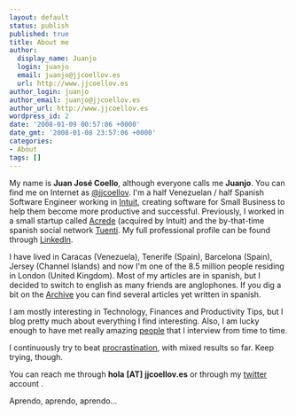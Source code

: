 ```yaml
---
layout: default
status: publish
published: true
title: About me
author:
  display_name: Juanjo
  login: juanjo
  email: juanjo@jjcoellov.es
  url: http://www.jjcoellov.es
author_login: juanjo
author_email: juanjo@jjcoellov.es
author_url: http://www.jjcoellov.es
wordpress_id: 2
date: '2008-01-09 00:57:06 +0000'
date_gmt: '2008-01-08 23:57:06 +0000'
categories:
- About
tags: []
---
```

My name is **Juan José Coello**, although everyone calls me **Juanjo**. You can find me on Internet as [@jjcoellov][twitter]. I'm a half Venezuelan / half Spanish Software Engineer working in [Intuit][intuit], creating software for Small Business to help them become more productive and successful. Previously, I worked in a small startup called [Acrede][acrede] (acquired by Intuit) and the by-that-time spanish social network [Tuenti][tuenti]. My full professional profile can be found through [LinkedIn][linkedin].

I have lived in Caracas (Venezuela), Tenerife (Spain), Barcelona (Spain), Jersey (Channel Islands) and now I'm one of the 8.5 million people residing in London (United Kingdom). Most of my articles are in spanish, but I decided to switch to english as many friends are anglophones. If you dig a bit on the [Archive](/archive) you can find several articles yet written in spanish.

I am mostly interesting in Technology, Finances and Productivity Tips, but I blog pretty much about everything I find interesting. Also, I am lucky enough to have met really amazing [people][toni] that I interview from time to time.

I continuously try to beat [procrastination][wbw], with mixed results so far. Keep trying, though.

You can reach me through **hola** **[AT]** **jjcoellov.es** or through my [twitter][twitter] account .

Aprendo, aprendo, aprendo...

[acrede]: http://www.acrede.net
[intuit]: http://www.intuit.com
[tuenti]: http://www.tuenti.com
[linkedin]: http://linkedin.com/in/jjcoellov
[twitter]: http://www.twitter.com/jjcoellov
[github]: http://github.com/jjcoellov
[toni]: http://jjcoellov.es/2012/12/04/beers-talk-i-toni-cebrian/
[wbw]: http://waitbutwhy.com/2013/10/why-procrastinators-procrastinate.html
